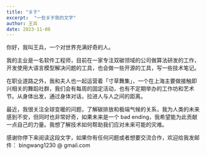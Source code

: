 ```yaml
---
title: "关于"
excerpt:  "一些关于我的文字"
author: 王兵
date: 2023-11-08
---
```


你好，我叫王兵，一个对世界充满好奇的人。

我的主业是一名软件工程师，目前在一家专注双碳领域的公司做算法研发的工作，开发使用大语言模型解决问题的工具，也会做一些开源的工具，写一些技术笔记。

在职业道路之外，我和夫人也一起运营着「寸草舞集」，一个在上海主要做接触即兴相关的舞蹈社群，我们会有每周的固定活动，也有不定期举办的工作坊和艺术节。从身体出发，通过身体对话，拉进人与人之间的距离。

最近，我很关注全球变暖的问题，了解碳排放和极端气候的关系，我为人类的未来感到不安，但同时也非常好奇，如果未来是一个 bad ending，我希望能为此贡献一点自己的力量。我想了解技术如何帮助我们应对未来可能的灾难。

感谢你停下来阅读这段文字，如果你有任何问题或者想要交流合作，欢迎给我发邮件： bingwang1230 @ gmail.com